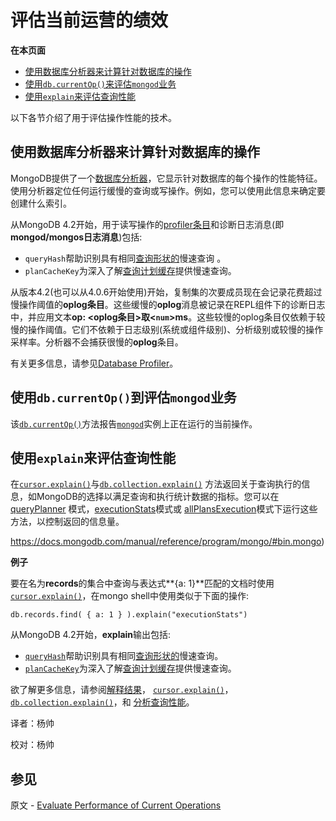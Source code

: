 # 评估当前运营的绩效

**在本页面**

- [使用数据库分析器来计算针对数据库的操作](#操作)
- [使用`db.currentOp()`来评估`mongod`业务](#业务)
- [使用`explain`来评估查询性能](#性能)

以下各节介绍了用于评估操作性能的技术。

## <span id="操作">使用数据库分析器来计算针对数据库的操作</span>

MongoDB提供了一个[数据库分析器](https://docs.mongodb.com/manual/tutorial/manage-the-database-profiler/)，它显示针对数据库的每个操作的性能特征。使用分析器定位任何运行缓慢的查询或写操作。例如，您可以使用此信息来确定要创建什么索引。

从MongoDB 4.2开始，用于读写操作的[profiler条目](https://docs.mongodb.com/manual/tutorial/manage-the-database-profiler/)和诊断日志消息(即**mongod/mongos日志消息**)包括:

- `queryHash`帮助识别具有相同[查询形状的](https://docs.mongodb.com/manual/reference/glossary/#term-query-shape)慢速查询 。
- `planCacheKey`为深入了解[查询计划缓存](https://docs.mongodb.com/manual/core/query-plans/)提供慢速查询。

从版本4.2(也可以从4.0.6开始使用)开始，复制集的次要成员现在会记录花费超过慢操作阈值的**oplog条目**。这些缓慢的**oplog**消息被记录在REPL组件下的诊断日志中，并应用文本**op: <oplog条目>取<`num`>ms**。这些较慢的oplog条目仅依赖于较慢的操作阈值。它们不依赖于日志级别(系统或组件级别)、分析级别或较慢的操作采样率。分析器不会捕获很慢的**oplog**条目。

有关更多信息，请参见[Database Profiler](https://docs.mongodb.com/manual/tutorial/manage-the-database-profiler/)。

## <span id="业务">使用`db.currentOp()`到评估`mongod`业务</span>

该[`db.currentOp()`](https://docs.mongodb.com/manual/reference/method/db.currentOp/#db.currentOp)方法报告[`mongod`](https://docs.mongodb.com/manual/reference/program/mongod/#bin.mongod)实例上正在运行的当前操作。

## <span id="性能">使用`explain`来评估查询性能</span>

在[`cursor.explain()`](https://docs.mongodb.com/manual/reference/method/cursor.explain/#cursor.explain)与[`db.collection.explain()`](https://docs.mongodb.com/manual/reference/method/db.collection.explain/#db.collection.explain) 方法返回关于查询执行的信息，如MongoDB的选择以满足查询和执行统计数据的指标。您可以在[queryPlanner](https://docs.mongodb.com/manual/reference/method/db.collection.explain/#explain-method-queryplanner) 模式，[executionStats](https://docs.mongodb.com/manual/reference/method/db.collection.explain/#explain-method-executionstats)模式或 [allPlansExecution](https://docs.mongodb.com/manual/reference/method/db.collection.explain/#explain-method-allplansexecution)模式下运行这些方法，以控制返回的信息量。

https://docs.mongodb.com/manual/reference/program/mongo/#bin.mongo)

**例子**

要在名为**records**的集合中查询与表达式**{a: 1}**匹配的文档时使用[`cursor.explain()`](https://docs.mongodb.com/manual/reference/method/cursor.explain/#cursor.explain)，在mongo shell中使用类似于下面的操作:

```shell
db.records.find( { a: 1 } ).explain("executionStats")
```

从MongoDB 4.2开始，**explain**输出包括:

- [`queryHash`](https://docs.mongodb.com/manual/reference/explain-results/#explain.queryPlanner.queryHash)帮助识别具有相同[查询形状的](https://docs.mongodb.com/manual/reference/glossary/#term-query-shape)慢速查询。
- [`planCacheKey`](https://docs.mongodb.com/manual/reference/explain-results/#explain.queryPlanner.planCacheKey)为深入了解[查询计划缓存](https://docs.mongodb.com/manual/core/query-plans/)提供慢速查询。

欲了解更多信息，请参阅[解释结果](https://docs.mongodb.com/manual/reference/explain-results/)， [`cursor.explain()`](https://docs.mongodb.com/manual/reference/method/cursor.explain/#cursor.explain)，[`db.collection.explain()`](https://docs.mongodb.com/manual/reference/method/db.collection.explain/#db.collection.explain)，和 [分析查询性能](https://docs.mongodb.com/manual/tutorial/analyze-query-plan/)。



译者：杨帅

校对：杨帅

## 参见

原文 - [Evaluate Performance of Current Operations]( https://docs.mongodb.com/manual/tutorial/evaluate-operation-performance/ )

